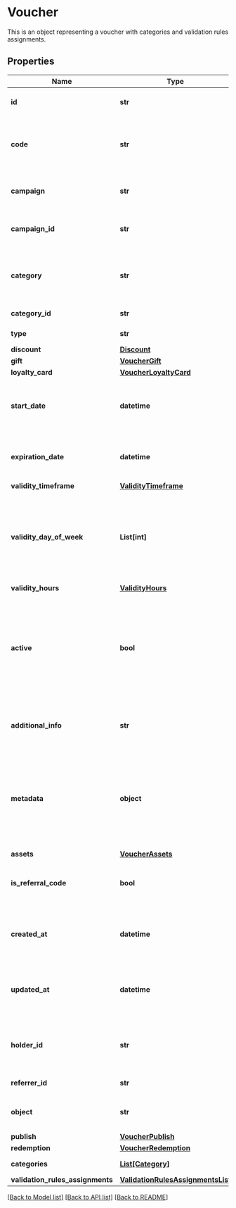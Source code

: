 # Voucher

This is an object representing a voucher with categories and validation rules assignments.

## Properties
Name | Type | Description | Notes
------------ | ------------- | ------------- | -------------
**id** | **str** | Assigned by the Voucherify API, identifies the voucher. | [optional] 
**code** | **str** | A code that identifies a voucher. Pattern can use all letters of the English alphabet, Arabic numerals, and special characters. | [optional] 
**campaign** | **str** | A unique campaign name, identifies the voucher&#39;s parent campaign. | [optional] 
**campaign_id** | **str** | Assigned by the Voucherify API, identifies the voucher&#39;s parent campaign. | [optional] 
**category** | **str** | Tag defining the category that this voucher belongs to. Useful when listing vouchers using the List Vouchers endpoint. | [optional] 
**category_id** | **str** | Unique category ID assigned by Voucherify. | [optional] 
**type** | **str** | Defines the type of the voucher.  | [optional] 
**discount** | [**Discount**](Discount.md) |  | [optional] 
**gift** | [**VoucherGift**](VoucherGift.md) |  | [optional] 
**loyalty_card** | [**VoucherLoyaltyCard**](VoucherLoyaltyCard.md) |  | [optional] 
**start_date** | **datetime** | Activation timestamp defines when the code starts to be active in ISO 8601 format. Voucher is *inactive before* this date.  | [optional] 
**expiration_date** | **datetime** | Expiration timestamp defines when the code expires in ISO 8601 format.  Voucher is *inactive after* this date. | [optional] 
**validity_timeframe** | [**ValidityTimeframe**](ValidityTimeframe.md) |  | [optional] 
**validity_day_of_week** | **List[int]** | Integer array corresponding to the particular days of the week in which the voucher is valid.  - &#x60;0&#x60; Sunday - &#x60;1&#x60; Monday - &#x60;2&#x60; Tuesday - &#x60;3&#x60; Wednesday - &#x60;4&#x60; Thursday - &#x60;5&#x60; Friday - &#x60;6&#x60; Saturday | [optional] 
**validity_hours** | [**ValidityHours**](ValidityHours.md) |  | [optional] 
**active** | **bool** | A flag to toggle the voucher on or off. You can disable a voucher even though it&#39;s within the active period defined by the &#x60;start_date&#x60; and &#x60;expiration_date&#x60;.    - &#x60;true&#x60; indicates an *active* voucher - &#x60;false&#x60; indicates an *inactive* voucher | [optional] 
**additional_info** | **str** | An optional field to keep any extra textual information about the code such as a code description and details. | [optional] 
**metadata** | **object** | The metadata object stores all custom attributes assigned to the code. A set of key/value pairs that you can attach to a voucher object. It can be useful for storing additional information about the voucher in a structured format. | [optional] 
**assets** | [**VoucherAssets**](VoucherAssets.md) |  | [optional] 
**is_referral_code** | **bool** | Flag indicating whether this voucher is a referral code; &#x60;true&#x60; for campaign type &#x60;REFERRAL_PROGRAM&#x60;. | [optional] 
**created_at** | **datetime** | Timestamp representing the date and time when the voucher was created. The value is shown in the ISO 8601 format. | [optional] 
**updated_at** | **datetime** | Timestamp representing the date and time when the voucher was last updated in ISO 8601 format. | [optional] 
**holder_id** | **str** | Unique customer identifier of the redeemable holder. It equals to the customer ID assigned by Voucherify. | [optional] 
**referrer_id** | **str** | Unique identifier of the referring person. | [optional] 
**object** | **str** | The type of the object represented by JSON. Default is &#x60;voucher&#x60;. | [optional] [default to 'voucher']
**publish** | [**VoucherPublish**](VoucherPublish.md) |  | [optional] 
**redemption** | [**VoucherRedemption**](VoucherRedemption.md) |  | [optional] 
**categories** | [**List[Category]**](Category.md) | Contains details about the category. | [optional] 
**validation_rules_assignments** | [**ValidationRulesAssignmentsList**](ValidationRulesAssignmentsList.md) |  | [optional] 

[[Back to Model list]](../README.md#documentation-for-models) [[Back to API list]](../README.md#documentation-for-api-endpoints) [[Back to README]](../README.md)


